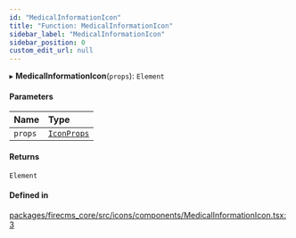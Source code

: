 ```yaml
---
id: "MedicalInformationIcon"
title: "Function: MedicalInformationIcon"
sidebar_label: "MedicalInformationIcon"
sidebar_position: 0
custom_edit_url: null
---
```


▸ **MedicalInformationIcon**(`props`): `Element`

#### Parameters

| Name | Type |
| :------ | :------ |
| `props` | [`IconProps`](../types/IconProps.md) |

#### Returns

`Element`

#### Defined in

[packages/firecms_core/src/icons/components/MedicalInformationIcon.tsx:3](https://github.com/FireCMSco/firecms/blob/d45f3739/packages/firecms_core/src/icons/components/MedicalInformationIcon.tsx#L3)
